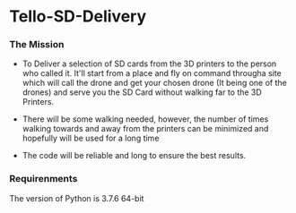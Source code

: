 # Tello-SD-Delivery

### The Mission
* To Deliver a selection of SD cards from the 3D printers to the person who called it. It'll start from a place and fly on command througha site which will call the drone and get your chosen drone (It being one of the drones) and serve you the SD Card without walking far to the 3D Printers. 

* There will be some walking needed, however, the number of times walking towards and away from the printers can be minimized and hopefully will be used for a long time

* The code will be reliable and long to ensure the best results. 

### Requirenments
The version of Python is 3.7.6 64-bit